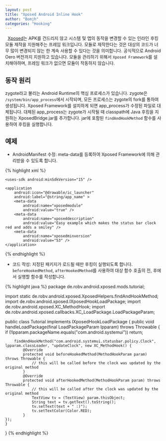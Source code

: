 ```yaml
---
layout: post
title: "Xposed Android Inline Hook"
author: "Bomjh"
categories: "Hooking"
---
```


&nbsp;
[Xposed](https://repo.xposed.info/)는 APK를 건드리지 않고 시스템 및 앱의 동작을 변경할 수 있는 인라인 후킹 모듈 제작을 지원해주는 프레임 워크입니다. 모듈로 제작한다는 것은 대상의 코드가 너무 많이 변경되지 않는 한 계속 사용할 수 있다는 것을 의미합니다. 공식적으로 Android Oero 버전까지 지원하고 있습니다. 모듈을 관리하기 위해서 `Xposed Framework`를 설치해야하며, 프레임 워크가 없으면 모듈이 작동하지 않습니다.

## 동작 원리

zygote라고 불리는 Android Runtime의 핵심 프로세스가 있습니다. zygote은 `/system/bin/app_process`에서 시작되며, 모든 프로세스는 zygote의 fork를 통하여 생성됩니다. Xposed Framework를 설치하게 되면 app_process가 수정된 파일로 대체됩니다. 대체된 app_process는 zygote가 시작될 때 classpath에 Java 후킹을 지원하는 XposedBridge.jar를 추가합니다. jar에 포함된 `findAndHookMethod` 함수를 사용하여 후킹을 실행합니다.

## 예제

* AndroidManifest 수정: meta-data를 등록하여 Xposed Framework에 의해 관리받을 수 있도록 합니다.

{% highlight xml %}
<?xml version="1.0" encoding="utf-8"?>
<manifest xmlns:android="http://schemas.android.com/apk/res/android"
    package="de.robv.android.xposed.mods.tutorial"
    android:versionCode="1"
    android:versionName="1.0" >

    <uses-sdk android:minSdkVersion="15" />

    <application
        android:icon="@drawable/ic_launcher"
        android:label="@string/app_name" >
        <meta-data
            android:name="xposedmodule"
            android:value="true" />
        <meta-data
            android:name="xposeddescription"
            android:value="Easy example which makes the status bar clock red and adds a smiley" />
        <meta-data
            android:name="xposedminversion"
            android:value="53" />
    </application>
</manifest>
{% endhighlight %}

* 코드 작성: 지정된 패키지가 로드될 때만 후킹이 실행되도록 합니다. `beforeHookedMethod`, `afterHookedMethod`를 사용하여 대상 함수 호출의 전, 후에서 실행할 함수를 작성합니다.

{% highlight java %}
package de.robv.android.xposed.mods.tutorial;

import static de.robv.android.xposed.XposedHelpers.findAndHookMethod;
import de.robv.android.xposed.IXposedHookLoadPackage;
import de.robv.android.xposed.XC_MethodHook;
import de.robv.android.xposed.callbacks.XC_LoadPackage.LoadPackageParam;

public class Tutorial implements IXposedHookLoadPackage {
    public void handleLoadPackage(final LoadPackageParam lpparam) throws Throwable {
    	if (!lpparam.packageName.equals("com.android.systemui"))
            return;

    	findAndHookMethod("com.android.systemui.statusbar.policy.Clock", lpparam.classLoader, "updateClock", new XC_MethodHook() {
    		@Override
    		protected void beforeHookedMethod(MethodHookParam param) throws Throwable {
    			// this will be called before the clock was updated by the original method
    		}
    		@Override
    		protected void afterHookedMethod(MethodHookParam param) throws Throwable {
    			// this will be called after the clock was updated by the original method
    			TextView tv = (TextView) param.thisObject;
    			String text = tv.getText().toString();
    			tv.setText(text + " :)");
    			tv.setTextColor(Color.RED);
    		}
	});
    }
}
{% endhighlight %}
